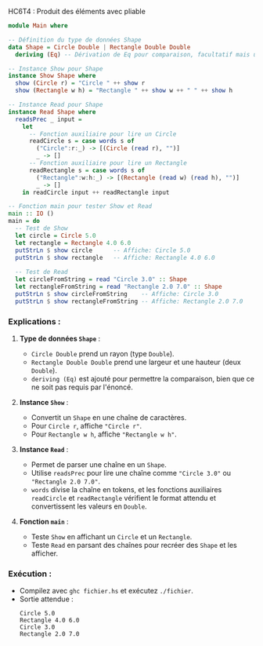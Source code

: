HC6T4 : Produit des éléments avec pliable

```haskell
module Main where

-- Définition du type de données Shape
data Shape = Circle Double | Rectangle Double Double
  deriving (Eq) -- Dérivation de Eq pour comparaison, facultatif mais utile

-- Instance Show pour Shape
instance Show Shape where
  show (Circle r) = "Circle " ++ show r
  show (Rectangle w h) = "Rectangle " ++ show w ++ " " ++ show h

-- Instance Read pour Shape
instance Read Shape where
  readsPrec _ input = 
    let 
      -- Fonction auxiliaire pour lire un Circle
      readCircle s = case words s of
        ("Circle":r:_) -> [(Circle (read r), "")]
        _ -> []
      -- Fonction auxiliaire pour lire un Rectangle
      readRectangle s = case words s of
        ("Rectangle":w:h:_) -> [(Rectangle (read w) (read h), "")]
        _ -> []
    in readCircle input ++ readRectangle input

-- Fonction main pour tester Show et Read
main :: IO ()
main = do
  -- Test de Show
  let circle = Circle 5.0
  let rectangle = Rectangle 4.0 6.0
  putStrLn $ show circle      -- Affiche: Circle 5.0
  putStrLn $ show rectangle   -- Affiche: Rectangle 4.0 6.0
  
  -- Test de Read
  let circleFromString = read "Circle 3.0" :: Shape
  let rectangleFromString = read "Rectangle 2.0 7.0" :: Shape
  putStrLn $ show circleFromString    -- Affiche: Circle 3.0
  putStrLn $ show rectangleFromString -- Affiche: Rectangle 2.0 7.0
```

### Explications :
1. **Type de données `Shape`** :
   - `Circle Double` prend un rayon (type `Double`).
   - `Rectangle Double Double` prend une largeur et une hauteur (deux `Double`).
   - `deriving (Eq)` est ajouté pour permettre la comparaison, bien que ce ne soit pas requis par l'énoncé.

2. **Instance `Show`** :
   - Convertit un `Shape` en une chaîne de caractères.
   - Pour `Circle r`, affiche `"Circle r"`.
   - Pour `Rectangle w h`, affiche `"Rectangle w h"`.

3. **Instance `Read`** :
   - Permet de parser une chaîne en un `Shape`.
   - Utilise `readsPrec` pour lire une chaîne comme `"Circle 3.0"` ou `"Rectangle 2.0 7.0"`.
   - `words` divise la chaîne en tokens, et les fonctions auxiliaires `readCircle` et `readRectangle` vérifient le format attendu et convertissent les valeurs en `Double`.

4. **Fonction `main`** :
   - Teste `Show` en affichant un `Circle` et un `Rectangle`.
   - Teste `Read` en parsant des chaînes pour recréer des `Shape` et les afficher.

### Exécution :
- Compilez avec `ghc fichier.hs` et exécutez `./fichier`.
- Sortie attendue :
  ```
  Circle 5.0
  Rectangle 4.0 6.0
  Circle 3.0
  Rectangle 2.0 7.0
  ```
